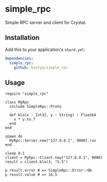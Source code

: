 # simple_rpc

Simple RPC server and client for Crystal.

## Installation

Add this to your application's `shard.yml`:

```yaml
dependencies:
  simple_rpc:
    github: kostya/simple_rpc
```

## Usage

```crystal
require "simple_rpc"

class MyRpc 
  include SimpleRpc::Proto

  def bla(x : Int32, y : String) : Float64
    x * y.to_f
  end
end

spawn do
  MyRpc::Server.new("127.0.0.1", 9000).run
end

sleep 0.1
client = MyRpc::Client.new("127.0.0.1", 9000)
result = client.bla(3, "5.5")

p result.error # => SimpleRpc::Error::OK
p result.value # => 16.5
```
